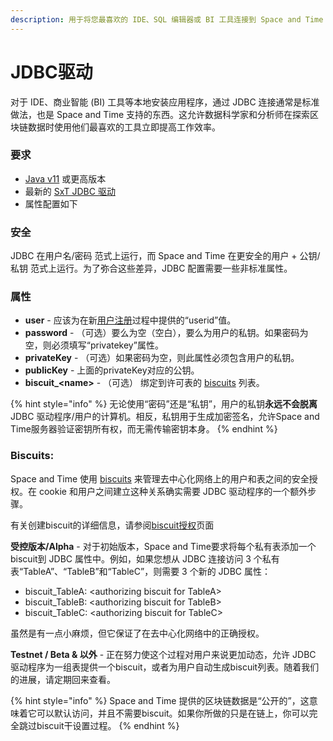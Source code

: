 ```yaml
---
description: 用于将您最喜欢的 IDE、SQL 编辑器或 BI 工具连接到 Space and Time
---
```


# JDBC驱动

对于 IDE、商业智能 (BI) 工具等本地安装应用程序，通过 JDBC 连接通常是标准做法，也是 Space and Time 支持的东西。这允许数据科学家和分析师在探索区块链数据时使用他们最喜欢的工具立即提高工作效率。

### 要求

* [Java v11](https://www.codejava.net/java-se/download-and-install-java-11-openjdk-and-oracle-jdk) 或更高版本
* 最新的 [SxT JDBC 驱动](https://media.istockphoto.com/vectors/under-construction-site-banner-sign-vector-black-and-yellow-diagonal-vector-id1192837450?k=20\&m=1192837450\&s=612x612\&w=0\&h=MpHAjpQ7v\_zZmH\_2FjcbmVMonTOkjs156B1egVrFViw=)&#x20;
* 属性配置如下

### 安全

JDBC 在用户名/密码 范式上运行，而 Space and Time 在更安全的用户 + 公钥/私钥 范式上运行。为了弥合这些差异，JDBC 配置需要一些非标准属性。

### 属性

* **user** - 应该为在新[用户注册](../api/rest-apis/security-workflow/user-registration.md)过程中提供的“userid”值。
* **password** - （可选）要么为空（空白），要么为用户的私钥。如果密码为空，则必须填写“privatekey”属性。
* **privateKey** - （可选）如果密码为空，则此属性必须包含用户的私钥。
* **publicKey** - 上面的privateKey对应的公钥。
* **biscuit\_\<name>** - （可选） 绑定到许可表的 [biscuits](../architecture/platform-security/biscuit-authorization.md) 列表。

{% hint style="info" %}
无论使用“密码”还是“私钥”，用户的私钥**永远不会脱离** JDBC 驱动程序/用户的计算机。相反，私钥用于生成加密签名，允许Space and Time服务器验证密钥所有权，而无需传输密钥本身。
{% endhint %}

### **Biscuits:**

Space and Time 使用 [biscuits](../architecture/platform-security/biscuit-authorization.md) 来管理去中心化网络上的用户和表之间的安全授权。在 cookie 和用户之间建立这种关系确实需要 JDBC 驱动程序的一个额外步骤。

有关创建biscuit的详细信息，请参阅[biscuit授权](../architecture/platform-security/biscuit-authorization.md)页面

**受控版本/Alpha** - 对于初始版本，Space and Time要求将每个私有表添加一个biscuit到 JDBC 属性中。例如，如果您想从 JDBC 连接访问 3 个私有表“TableA”、“TableB”和“TableC”，则需要 3 个新的 JDBC 属性：

* biscuit\_TableA: \<authorizing biscuit for TableA>
* biscuit\_TableB: \<authorizing biscuit for TableB>
* biscuit\_TableC: \<authorizing biscuit for TableC>

虽然是有一点小麻烦，但它保证了在去中心化网络中的正确授权。 &#x20;

**Testnet / Beta & 以外** - 正在努力使这个过程对用户来说更加动态，允许 JDBC 驱动程序为一组表提供一个biscuit，或者为用户自动生成biscuit列表。随着我们的进展，请定期回来查看。

{% hint style="info" %}
Space and Time 提供的区块链数据是“公开的”，这意味着它可以默认访问，并且不需要biscuit。如果你所做的只是在链上，你可以完全跳过biscuit干设置过程。
{% endhint %}

